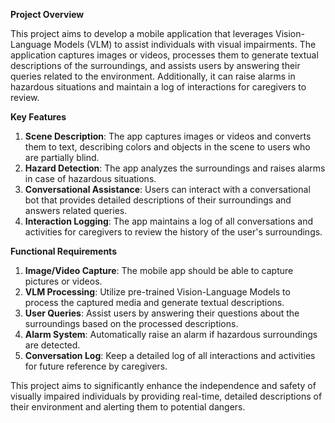 **Project Overview**

This project aims to develop a mobile application that leverages Vision-Language Models (VLM) to assist individuals with visual impairments. The application captures images or videos, processes them to generate textual descriptions of the surroundings, and assists users by answering their queries related to the environment. Additionally, it can raise alarms in hazardous situations and maintain a log of interactions for caregivers to review.

**Key Features**

1. **Scene Description**: The app captures images or videos and converts them to text, describing colors and objects in the scene to users who are partially blind.
2. **Hazard Detection**: The app analyzes the surroundings and raises alarms in case of hazardous situations.
3. **Conversational Assistance**: Users can interact with a conversational bot that provides detailed descriptions of their surroundings and answers related queries.
4. **Interaction Logging**: The app maintains a log of all conversations and activities for caregivers to review the history of the user's surroundings.

**Functional Requirements**

1. **Image/Video Capture**: The mobile app should be able to capture pictures or videos.
2. **VLM Processing**: Utilize pre-trained Vision-Language Models to process the captured media and generate textual descriptions.
3. **User Queries**: Assist users by answering their questions about the surroundings based on the processed descriptions.
4. **Alarm System**: Automatically raise an alarm if hazardous surroundings are detected.
5. **Conversation Log**: Keep a detailed log of all interactions and activities for future reference by caregivers.

This project aims to significantly enhance the independence and safety of visually impaired individuals by providing real-time, detailed descriptions of their environment and alerting them to potential dangers.


